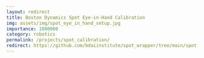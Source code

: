 ```yaml
---
layout: redirect
title: Boston Dynamics Spot Eye-in-Hand Calibration
img: assets/img/spot_eye_in_hand_setup.jpg
importance: 1000000
category: robotics
permalink: /projects/spot_calibration/
redirect: https://github.com/bdaiinstitute/spot_wrapper/tree/main/spot_wrapper/calibration
--- 
```

